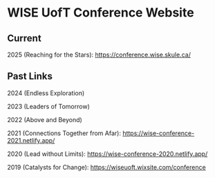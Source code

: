# WISE UofT Conference Website

## Current

2025 (Reaching for the Stars): https://conference.wise.skule.ca/

## Past Links

2024 (Endless Exploration)

2023 (Leaders of Tomorrow)

2022 (Above and Beyond)

2021 (Connections Together from Afar): https://wise-conference-2021.netlify.app/

2020 (Lead without Limits): https://wise-conference-2020.netlify.app/

2019 (Catalysts for Change): https://wiseuoft.wixsite.com/conference
